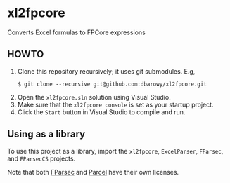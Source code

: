 # xl2fpcore
Converts Excel formulas to FPCore expressions

## HOWTO

1. Clone this repository recursively; it uses git submodules.  E.g,  
	```
	$ git clone --recursive git@github.com:dbarowy/xl2fpcore.git
	```
2. Open the `xl2fpcore.sln` solution using Visual Studio.
3. Make sure that the `xl2fpcore console` is set as your startup project.
4. Click the `Start` button in Visual Studio to compile and run.

## Using as a library

To use this project as a library, import the `xl2fpcore`, `ExcelParser`, `FParsec`, and `FParsecCS` projects.

Note that both [FParsec](http://www.quanttec.com/fparsec/license.html) and [Parcel](https://github.com/plasma-umass/parcel/blob/1a63cf1695b6e50c56a5c81cabb34717f7635015/LICENSE.txt) have their own licenses.
